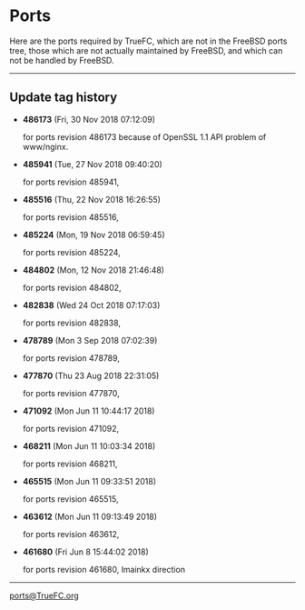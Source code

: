 # Ports 

Here are the ports required by TrueFC, which are not in the FreeBSD ports tree, those 
which are not actually maintained by FreeBSD, and which can not be handled by FreeBSD. 

--- 

## Update tag history

* **486173** (Fri, 30 Nov 2018 07:12:09)

	for ports revision 486173 because of OpenSSL 1.1 API problem of www/nginx.

* **485941** (Tue, 27 Nov 2018 09:40:20)

	for ports revision 485941,

* **485516** (Thu, 22 Nov 2018 16:26:55)

	for ports revision 485516,

* **485224** (Mon, 19 Nov 2018 06:59:45)

	for ports revision 485224,

* **484802** (Mon, 12 Nov 2018 21:46:48)

	for ports revision 484802,

* **482838** (Wed 24 Oct 2018 07:17:03)

	for ports revision 482838,

* **478789** (Mon 3 Sep 2018 07:02:39)

	for ports revision 478789,

* **477870** (Thu 23 Aug 2018 22:31:05)

	for ports revision 477870,

* **471092** (Mon Jun 11 10:44:17 2018)

	for ports revision 471092,

* **468211** (Mon Jun 11 10:03:34 2018)

	for ports revision 468211,

* **465515** (Mon Jun 11 09:33:51 2018)

	for ports revision 465515,

* **463612** (Mon Jun 11 09:13:49 2018)

	for ports revision 463612,

* **461680** (Fri Jun 8 15:44:02 2018)

	for ports revision 461680,
	lmainkx direction 


--- 

ports@TrueFC.org
